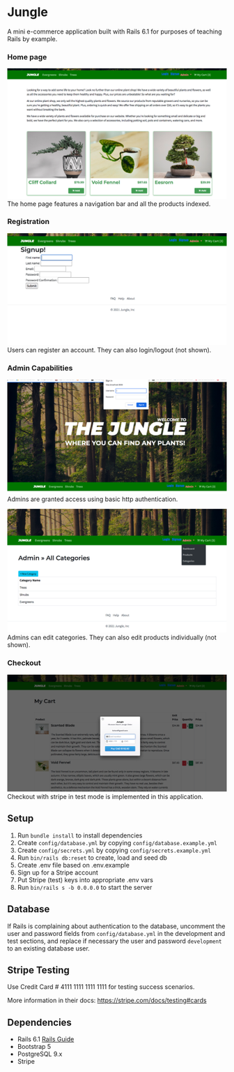 # Jungle

A mini e-commerce application built with Rails 6.1 for purposes of teaching Rails by example.

### Home page
!["Home Page"](https://github.com/karen-mui/jungle-rails/blob/master/docs/Home%20Page%20(Product%20Index).png?raw=true)
The home page features a navigation bar and all the products indexed.

### Registration
!["Registration Page"](https://github.com/karen-mui/jungle-rails/blob/master/docs/Registration.png?raw=true)
Users can register an account. They can also login/logout (not shown).

### Admin Capabilities
!["Basic HTTP Auth for Admins"](https://github.com/karen-mui/jungle-rails/blob/master/docs/Basic%20HTTP%20Authentication%20for%20Admins.png?raw=true)
Admins are granted access using basic http authentication.

!["Admin Editing Categories"](https://github.com/karen-mui/jungle-rails/blob/master/docs/Admin%20Edit%20Categories.png?raw=true)
Admins can edit categories. They can also edit products individually (not shown).

### Checkout
!["Checkout with Stripe"](https://github.com/karen-mui/jungle-rails/blob/master/docs/Checkout%20with%20Test%20Stripe%20Account.png?raw=true)
Checkout with stripe in test mode is implemented in this application.


## Setup

1. Run `bundle install` to install dependencies
2. Create `config/database.yml` by copying `config/database.example.yml`
3. Create `config/secrets.yml` by copying `config/secrets.example.yml`
4. Run `bin/rails db:reset` to create, load and seed db
5. Create .env file based on .env.example
6. Sign up for a Stripe account
7. Put Stripe (test) keys into appropriate .env vars
8. Run `bin/rails s -b 0.0.0.0` to start the server

## Database

If Rails is complaining about authentication to the database, uncomment the user and password fields from `config/database.yml` in the development and test sections, and replace if necessary the user and password `development` to an existing database user.

## Stripe Testing

Use Credit Card # 4111 1111 1111 1111 for testing success scenarios.

More information in their docs: <https://stripe.com/docs/testing#cards>

## Dependencies

- Rails 6.1 [Rails Guide](http://guides.rubyonrails.org/v6.1/)
- Bootstrap 5
- PostgreSQL 9.x
- Stripe
